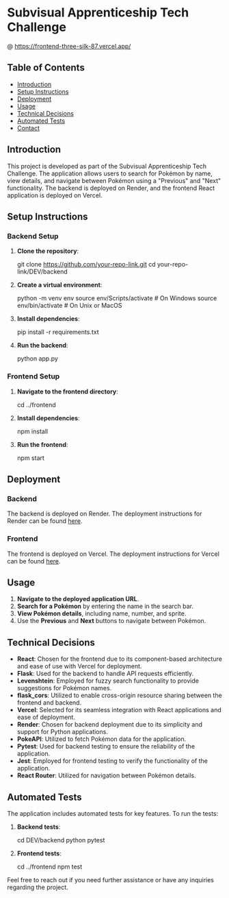 # Subvisual Apprenticeship Tech Challenge

@ https://frontend-three-silk-87.vercel.app/

## Table of Contents
- [Introduction](#introduction)
- [Setup Instructions](#setup-instructions)
- [Deployment](#deployment)
- [Usage](#usage)
- [Technical Decisions](#technical-decisions)
- [Automated Tests](#automated-tests)
- [Contact](#contact)

## Introduction
This project is developed as part of the Subvisual Apprenticeship Tech Challenge. The application allows users to search for Pokémon by name, view details, and navigate between Pokémon using a "Previous" and "Next" functionality. The backend is deployed on Render, and the frontend React application is deployed on Vercel.

## Setup Instructions

### Backend Setup
1. **Clone the repository**:

   git clone https://github.com/your-repo-link.git
   cd your-repo-link/DEV/backend

2. **Create a virtual environment**:

   python -m venv env
   source env/Scripts/activate  # On Windows
   source env/bin/activate    # On Unix or MacOS

3. **Install dependencies**:

   pip install -r requirements.txt


4. **Run the backend**:

   python app.py


### Frontend Setup
1. **Navigate to the frontend directory**:

   cd ../frontend

2. **Install dependencies**:

   npm install

3. **Run the frontend**:

   npm start

## Deployment

### Backend
The backend is deployed on Render. The deployment instructions for Render can be found [here](https://render.com/docs/deploy-python).

### Frontend
The frontend is deployed on Vercel. The deployment instructions for Vercel can be found [here](https://vercel.com/docs).

## Usage
1. **Navigate to the deployed application URL**.
2. **Search for a Pokémon** by entering the name in the search bar.
3. **View Pokémon details**, including name, number, and sprite.
4. Use the **Previous** and **Next** buttons to navigate between Pokémon.

## Technical Decisions
- **React**: Chosen for the frontend due to its component-based architecture and ease of use with Vercel for deployment.
- **Flask**: Used for the backend to handle API requests efficiently.
- **Levenshtein**: Employed for fuzzy search functionality to provide suggestions for Pokémon names.
- **flask_cors**: Utilized to enable cross-origin resource sharing between the frontend and backend.
- **Vercel**: Selected for its seamless integration with React applications and ease of deployment.
- **Render**: Chosen for backend deployment due to its simplicity and support for Python applications.
- **PokeAPI**: Utilized to fetch Pokémon data for the application.
- **Pytest**: Used for backend testing to ensure the reliability of the application.
- **Jest**: Employed for frontend testing to verify the functionality of the application.
- **React Router**: Utilized for navigation between Pokémon details.

## Automated Tests
The application includes automated tests for key features. To run the tests:
1. **Backend tests**:

   cd DEV/backend
   python pytest

2. **Frontend tests**:

   cd ../frontend
   npm test

Feel free to reach out if you need further assistance or have any inquiries regarding the project.
